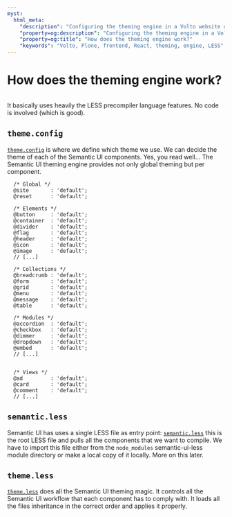 ```yaml
---
myst:
  html_meta:
    "description": "Configuring the theming engine in a Volto website using LESS and Semantic UI."
    "property=og:description": "Configuring the theming engine in a Volto website using LESS and Semantic UI."
    "property=og:title": "How does the theming engine work?"
    "keywords": "Volto, Plone, frontend, React, theming, engine, LESS"
---
```


# How does the theming engine work?

```{include} ../_inc/_semantic-ui-deprecation.md
```

It basically uses heavily the LESS precompiler language features. No code is involved (which is good).

## `theme.config`

[`theme.config`](https://github.com/Semantic-Org/Semantic-UI/blob/master/src/theme.config.example) is where we define which theme we use. We can decide the theme of each of the Semantic UI components. Yes, you read well... The Semantic UI theming engine provides not only global theming but per component.

```less
  /* Global */
  @site       : 'default';
  @reset      : 'default';

  /* Elements */
  @button     : 'default';
  @container  : 'default';
  @divider    : 'default';
  @flag       : 'default';
  @header     : 'default';
  @icon       : 'default';
  @image      : 'default';
  // [...]

  /* Collections */
  @breadcrumb : 'default';
  @form       : 'default';
  @grid       : 'default';
  @menu       : 'default';
  @message    : 'default';
  @table      : 'default';

  /* Modules */
  @accordion  : 'default';
  @checkbox   : 'default';
  @dimmer     : 'default';
  @dropdown   : 'default';
  @embed      : 'default';
  // [...]


  /* Views */
  @ad         : 'default';
  @card       : 'default';
  @comment    : 'default';
  // [...]

```

## `semantic.less`

Semantic UI has uses a single LESS file as entry point: [`semantic.less`](https://github.com/Semantic-Org/Semantic-UI/tree/master/src/themes) this is the root LESS file and pulls all the components that we want to compile. We have to import this file either from the `node_modules` semantic-ui-less module directory or make a local copy of it locally. More on this later.

## `theme.less`

[`theme.less`](https://github.com/Semantic-Org/Semantic-UI/blob/master/src/theme.less) does all the Semantic UI theming magic. It controls all the Semantic UI workflow that each component has to comply with. It loads all the files inheritance in the correct order and applies it properly.
